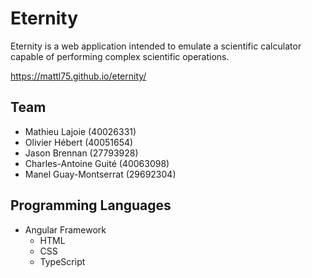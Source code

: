 # Eternity

Eternity is a web application intended to emulate a scientific calculator capable of performing complex scientific operations.

https://mattl75.github.io/eternity/

## Team

* Mathieu Lajoie (40026331)
* Olivier Hébert (40051654)
* Jason Brennan (27793928)
* Charles-Antoine Guité (40063098)
* Manel Guay-Montserrat (29692304)

## Programming Languages

* Angular Framework
    * HTML
    * CSS
    * TypeScript
